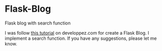 # Flask-Blog
Flask blog with search function

I was follow [this tutorial](https://python.developpez.com/tutoriel/intro-flask-python3/) on developpez.com for create a Flask Blog.
I implement a search function.
If you have any suggestions, please let me know.

